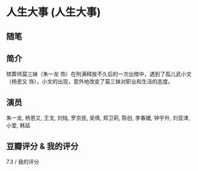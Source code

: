 # 人生大事 (人生大事)

## 随笔

## 简介

殡葬师莫三妹（朱一龙 饰）在刑满释放不久后的一次出殡中，遇到了孤儿武小文（杨恩又 饰），小文的出现，意外地改变了莫三妹对职业和生活的态度。

## 演员

朱一龙, 杨恩又, 王戈, 刘陆, 罗京民, 吴倩, 郑卫莉, 陈创, 李春嫒, 钟宇升, 刘亚津, 小爱, 韩延

## 豆瓣评分 & 我的评分

7.3 / 我的评分
